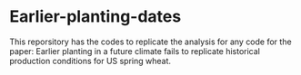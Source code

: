 # Earlier-planting-dates
This reporsitory has the codes to replicate the analysis for any code for the paper: Earlier planting in a future climate fails to replicate historical production conditions for US spring wheat.
